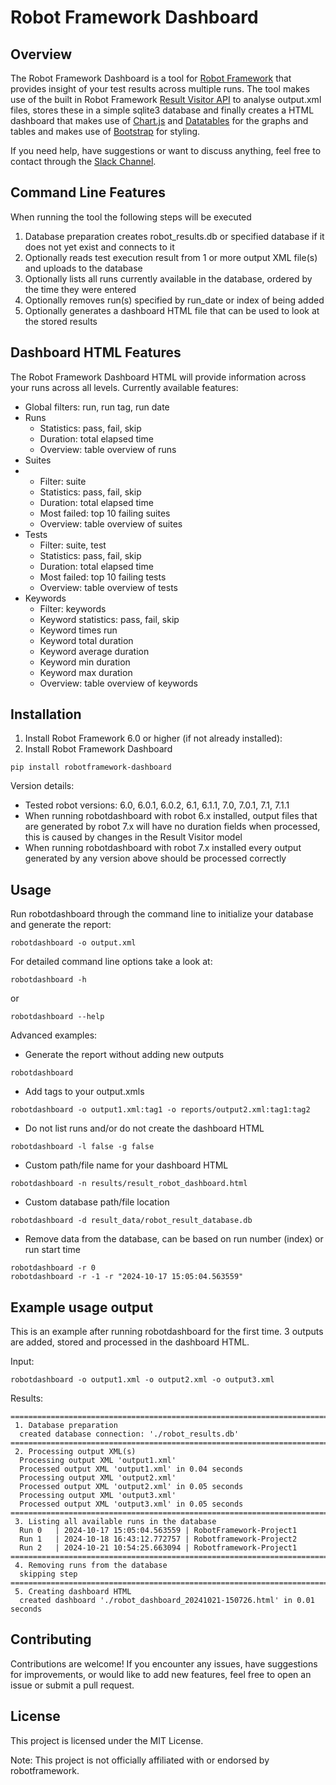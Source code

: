 # Robot Framework Dashboard

## Overview

The Robot Framework Dashboard is a tool for [Robot Framework](https://robotframework.org/) that provides insight of your test results across multiple runs. The tool makes use of the built in Robot Framework [Result Visitor API](https://robot-framework.readthedocs.io/en/stable/_modules/robot/result/visitor.html) to analyse output.xml files, stores these in a simple sqlite3 database and finally creates a HTML dashboard that makes use of [Chart.js](https://www.chartjs.org/docs/latest/) and [Datatables](https://datatables.net/) for the graphs and tables and makes use of [Bootstrap](https://getbootstrap.com/) for styling.

If you need help, have suggestions or want to discuss anything, feel free to contact through the [Slack Channel](https://robotframework.slack.com/archives/C07SPR6N9AB).

## Command Line Features

When running the tool the following steps will be executed

1. Database preparation creates robot_results.db or specified database if it does not yet exist and connects to it
2. Optionally reads test execution result from 1 or more output XML file(s) and uploads to the database
3. Optionally lists all runs currently available in the database, ordered by the time they were entered
4. Optionally removes run(s) specified by run_date or index of being added
5. Optionally generates a dashboard HTML file that can be used to look at the stored results

## Dashboard HTML Features

The Robot Framework Dashboard HTML will provide information across your runs across all levels.
Currently available features:

- Global filters: run, run tag, run date
- Runs
  - Statistics: pass, fail, skip
  - Duration: total elapsed time
  - Overview: table overview of runs
- Suites
- - Filter: suite
  - Statistics: pass, fail, skip
  - Duration: total elapsed time
  - Most failed: top 10 failing suites
  - Overview: table overview of suites
- Tests
  - Filter: suite, test
  - Statistics: pass, fail, skip
  - Duration: total elapsed time
  - Most failed: top 10 failing tests
  - Overview: table overview of tests
- Keywords
  - Filter: keywords
  - Keyword statistics: pass, fail, skip
  - Keyword times run
  - Keyword total duration
  - Keyword average duration
  - Keyword min duration
  - Keyword max duration
  - Overview: table overview of keywords

## Installation

1. Install Robot Framework 6.0 or higher (if not already installed):
2. Install Robot Framework Dashboard

```
pip install robotframework-dashboard
```

Version details:
  - Tested robot versions: 6.0, 6.0.1, 6.0.2, 6.1, 6.1.1, 7.0, 7.0.1, 7.1, 7.1.1
  - When running robotdashboard with robot 6.x installed, output files that are generated by robot 7.x will have no duration fields when processed, this is caused by changes in the Result Visitor model
  - When running robotdashboard with robot 7.x installed every output generated by any version above should be processed correctly

## Usage

Run robotdashboard through the command line to initialize your database and generate the report:
```
robotdashboard -o output.xml
```
For detailed command line options take a look at:
```
robotdashboard -h
```
or
```
robotdashboard --help
```
Advanced examples:
- Generate the report without adding new outputs
```
robotdashboard
```
- Add tags to your output.xmls
```
robotdashboard -o output1.xml:tag1 -o reports/output2.xml:tag1:tag2
```
- Do not list runs and/or do not create the dashboard HTML
```
robotdashboard -l false -g false
```
- Custom path/file name for your dashboard HTML
```
robotdashboard -n results/result_robot_dashboard.html
```
- Custom database path/file location
```
robotdashboard -d result_data/robot_result_database.db
```
- Remove data from the database, can be based on run number (index) or run start time
```
robotdashboard -r 0
robotdashboard -r -1 -r "2024-10-17 15:05:04.563559"
```

## Example usage output
This is an example after running robotdashboard for the first time. 3 outputs are added, stored and processed in the dashboard HTML.

Input:
```
robotdashboard -o output1.xml -o output2.xml -o output3.xml
```
Results:
```
==============================================================================
 1. Database preparation
  created database connection: './robot_results.db'
==============================================================================
 2. Processing output XML(s)
  Processing output XML 'output1.xml'
  Processed output XML 'output1.xml' in 0.04 seconds
  Processing output XML 'output2.xml'
  Processed output XML 'output2.xml' in 0.05 seconds
  Processing output XML 'output3.xml'
  Processed output XML 'output3.xml' in 0.05 seconds
==============================================================================
 3. Listing all available runs in the database
  Run 0   | 2024-10-17 15:05:04.563559 | RobotFramework-Project1
  Run 1   | 2024-10-18 16:43:12.772757 | Robotframework-Project2
  Run 2   | 2024-10-21 10:54:25.663094 | Robotframework-Project1
==============================================================================
 4. Removing runs from the database
  skipping step
==============================================================================
 5. Creating dashboard HTML
  created dashboard './robot_dashboard_20241021-150726.html' in 0.01 seconds
```

## Contributing
Contributions are welcome! If you encounter any issues, have suggestions for improvements, or would like to add new features, feel free to open an issue or submit a pull request.

## License
This project is licensed under the MIT License.

Note: This project is not officially affiliated with or endorsed by robotframework.